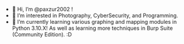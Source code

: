 - 👋 Hi, I’m @paxzur2002 !
- 👀 I’m interested in Photography, CyberSecurity, and Programming.
- 🌱 I’m currently learning various graphing and mapping modules in Python 3.10.X! As well as learning more techniques in Burp Suite (Community Edition). :D

<!---
paxzur2002/paxzur2002 is a ✨ special ✨ repository because its `README.md` (this file) appears on your GitHub profile.
You can click the Preview link to take a look at your changes.
--->
